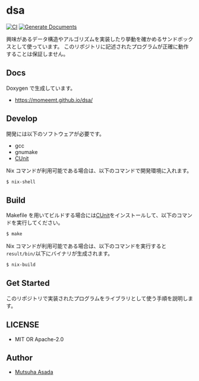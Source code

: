 # dsa

[![CI](https://github.com/momeemt/dsa/actions/workflows/ci.yml/badge.svg)](https://github.com/momeemt/dsa/actions/workflows/ci.yml)
[![Generate Documents](https://github.com/momeemt/dsa/actions/workflows/generate-documents.yml/badge.svg)](https://github.com/momeemt/dsa/actions/workflows/generate-documents.yml)

興味があるデータ構造やアルゴリズムを実装したり挙動を確かめるサンドボックスとして使っています。
このリポジトリに記述されたプログラムが正確に動作することは保証しません。

## Docs

Doxygen で生成しています。

- https://momeemt.github.io/dsa/

## Develop

開発には以下のソフトウェアが必要です。

- gcc
- gnumake
- [CUnit](https://cunit.sourceforge.net/)

Nix コマンドが利用可能である場合は、以下のコマンドで開発環境に入れます。

```sh
$ nix-shell
```

## Build

Makefile を用いてビルドする場合には[CUnit](https://cunit.sourceforge.net/)をインストールして、以下のコマンドを実行してください。

```sh
$ make
```

Nix コマンドが利用可能である場合は、以下のコマンドを実行すると`result/bin/`以下にバイナリが生成されます。

```sh
$ nix-build
```

## Get Started

このリポジトリで実装されたプログラムをライブラリとして使う手順を説明します。

## LICENSE

- MIT OR Apache-2.0

## Author

- [Mutsuha Asada](https://github.com/momeemt)
